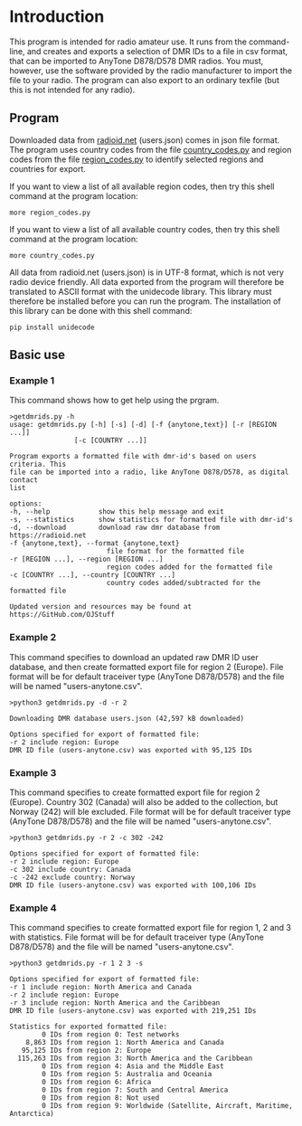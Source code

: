 # Introduction

This program is intended for radio amateur use. It runs from the command-line, and creates and exports a selection of DMR IDs to a file in csv format, that can be imported to AnyTone D878/D578 DMR radios. You must, however, use the software provided by the radio manufacturer to import the file to your radio. The program can also export to an ordinary texfile (but this is not intended for any radio).

## Program

Downloaded data from [radioid.net](https://radioid.net) (users.json) comes in json file format. The program uses country codes from the file [country_codes.py](country_codes.py) and region codes from the file [region_codes.py](region_codes.py) to identify selected regions and countries for export.

If you want to view a list of all available region codes, then try this shell command at the program location:

    more region_codes.py

If you want to view a list of all available country codes, then try this shell command at the program location:

    more country_codes.py

All data from radioid.net (users.json) is in UTF-8 format, which is not very radio device friendly. All data exported from the program will therefore be translated to ASCII format with the unidecode library. This library must therefore be installed before you can run the program. The installation of this library can be done with this shell command:

    pip install unidecode

## Basic use

### Example 1

This command shows how to get help using the prgram.

    >getdmrids.py -h
    usage: getdmrids.py [-h] [-s] [-d] [-f {anytone,text}] [-r [REGION ...]]
                    [-c [COUNTRY ...]]

    Program exports a formatted file with dmr-id's based on users criteria. This
    file can be imported into a radio, like AnyTone D878/D578, as digital contact
    list

    options:
    -h, --help            show this help message and exit
    -s, --statistics      show statistics for formatted file with dmr-id's
    -d, --download        download raw dmr database from https://radioid.net
    -f {anytone,text}, --format {anytone,text}
                            file format for the formatted file
    -r [REGION ...], --region [REGION ...]
                            region codes added for the formatted file
    -c [COUNTRY ...], --country [COUNTRY ...]
                            country codes added/subtracted for the formatted file

    Updated version and resources may be found at https://GitHub.com/OJStuff

### Example 2

This command specifies to download an updated raw DMR ID user database, and then create formatted export file for region 2 (Europe). File format will be for default traceiver type (AnyTone D878/D578) and the file will be named "users-anytone.csv".

    >python3 getdmrids.py -d -r 2

    Downloading DMR database users.json (42,597 kB downloaded)

    Options specified for export of formatted file:
    -r 2 include region: Europe
    DMR ID file (users-anytone.csv) was exported with 95,125 IDs

### Example 3

This command specifies to create formatted export file for region 2 (Europe). Country 302 (Canada) will also be added to the collection, but Norway (242) will ble excluded. File format will be for default traceiver type (AnyTone D878/D578) and the file will be named "users-anytone.csv".

    >python3 getdmrids.py -r 2 -c 302 -242

    Options specified for export of formatted file:
    -r 2 include region: Europe
    -c 302 include country: Canada
    -c -242 exclude country: Norway
    DMR ID file (users-anytone.csv) was exported with 100,106 IDs

### Example 4

This command specifies to create formatted export file for region 1, 2 and 3 with statistics. File format will be for default traceiver type (AnyTone D878/D578) and the file will be named "users-anytone.csv".

    >python3 getdmrids.py -r 1 2 3 -s

    Options specified for export of formatted file:
    -r 1 include region: North America and Canada
    -r 2 include region: Europe
    -r 3 include region: North America and the Caribbean
    DMR ID file (users-anytone.csv) was exported with 219,251 IDs

    Statistics for exported formatted file:
            0 IDs from region 0: Test networks
        8,863 IDs from region 1: North America and Canada
       95,125 IDs from region 2: Europe
      115,263 IDs from region 3: North America and the Caribbean
            0 IDs from region 4: Asia and the Middle East
            0 IDs from region 5: Australia and Oceania
            0 IDs from region 6: Africa
            0 IDs from region 7: South and Central America
            0 IDs from region 8: Not used
            0 IDs from region 9: Worldwide (Satellite, Aircraft, Maritime, Antarctica)
